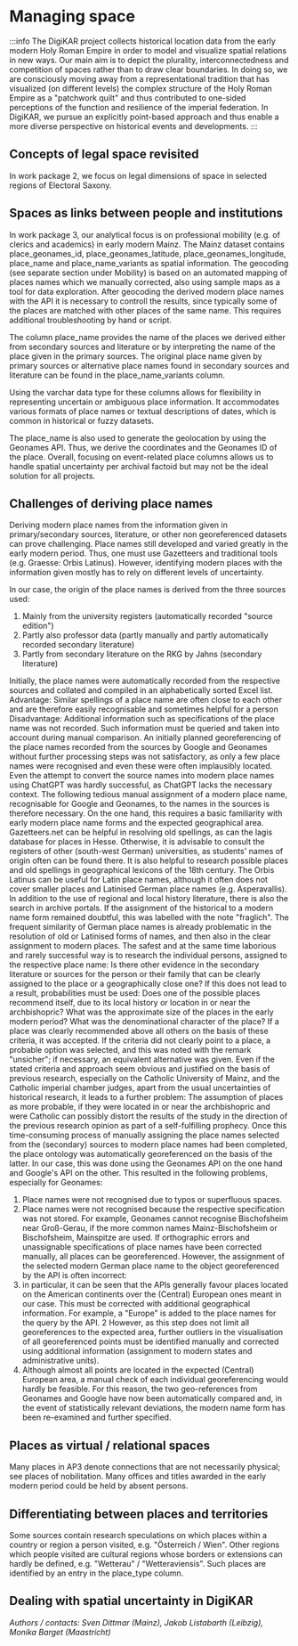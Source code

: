 # Managing space

:::info
The DigiKAR project collects historical location data from the early modern Holy Roman Empire in order to model and visualize spatial relations in new ways. Our main aim is to depict the plurality, interconnectedness and competition of spaces rather than to draw clear boundaries. In doing so, we are consciously moving away from a representational tradition that has visualized (on different levels) the complex structure of the Holy Roman Empire as a "patchwork quilt" and thus contributed to one-sided perceptions of the function and resilience of the imperial federation. In DigiKAR, we pursue an explicitly point-based approach and thus enable a more diverse perspective on historical events and developments.
:::

## Concepts of legal space revisited

In work package 2, we focus on legal dimensions of space in selected regions of Electoral Saxony.

## Spaces as links between people and institutions

In work package 3, our analytical focus is on professional mobility (e.g. of clerics and academics) in early modern Mainz. The Mainz dataset contains place_geonames_id, place_geonames_latitude, place_geonames_longitude, place_name and place_name_variants as spatial information. The geocoding (see separate section under Mobility) is based on an automated mapping of places names which we manually corrected, also using sample maps as a tool for data exploration. After geocoding the derived modern place names with the API it is necessary to controll the results, since typically some of the places are matched with other places of the same name. This requires additional troubleshooting by hand or script.

The column place_name provides the name of the places we derived either from secondary sources and literature or by interpreting the name of the place given in the primary sources. The original place name given by primary sources or alternative place names found in secondary sources and literature can be found in the place_name_variants column.

Using the varchar data type for these columns allows for flexibility in representing uncertain or ambiguous place information. It accommodates various formats of place names or textual descriptions of dates, which is common in historical or fuzzy datasets.

The place_name is also used to generate the geolocation by using the Geonames API. Thus, we derive the coordinates and the Geonames ID of the place. Overall, focusing on event-related place columns allows us to handle spatial uncertainty per archival factoid but may not be the ideal solution for all projects.

## Challenges of deriving place names

Deriving modern place names from the information given in primary/secondary sources, literature, or other non georeferenced datasets can prove challenging. Place names still developed and varied greatly in the early modern period. Thus, one must use Gazetteers and traditional tools (e.g. Graesse: Orbis Latinus). However, identifying modern places with the information given mostly has to rely on different levels of uncertainty.

In our case, the origin of the place names is derived from the three sources used:
1) Mainly from the university registers (automatically recorded "source edition")
2) Partly also professor data (partly manually and partly automatically recorded secondary literature)
3) Partly from secondary literature on the RKG by Jahns (secondary literature)

Initially, the place names were automatically recorded from the respective sources and collated and compiled in an alphabetically sorted Excel list. 
Advantage: Similar spellings of a place name are often close to each other and are therefore easily recognisable and sometimes helpful for a person
Disadvantage: Additional information such as specifications of the place name was not recorded. Such information must be queried and taken into account during manual comparison.
An initially planned georeferencing of the place names recorded from the sources by Google and Geonames without further processing steps was not satisfactory, as only a few place names were recognised and even these were often implausibly located. Even the attempt to convert the source names into modern place names using ChatGPT was hardly successful, as ChatGPT lacks the necessary context. The following tedious manual assignment of a modern place name, recognisable for Google and Geonames, to the names in the sources is therefore necessary.
On the one hand, this requires a basic familiarity with early modern place name forms and the expected geographical area. Gazetteers.net can be helpful in resolving old spellings, as can the lagis database for places in Hesse. Otherwise, it is advisable to consult the registers of other (south-west German) universities, as students' names of origin often can be found there. It is also helpful to research possible places and old spellings in geographical lexicons of the 18th century. The Orbis Latinus can be useful for Latin place names, although it often does not cover smaller places and Latinised German place names (e.g. Asperavallis). In addition to the use of regional and local history literature, there is also the search in archive portals. If the assignment of the historical to a modern name form remained doubtful, this was labelled with the note "fraglich".
The frequent similarity of German place names is already problematic in the resolution of old or Latinised forms of names, and then also in the clear assignment to modern places. The safest and at the same time laborious and rarely successful way is to research the individual persons, assigned to the respective place name: Is there other evidence in the secondary literature or sources for the person or their family that can be clearly assigned to the place or a geographically close one? If this does not lead to a result, probabilities must be used: Does one of the possible places recommend itself, due to its local history or location in or near the archbishopric? What was the approximate size of the places in the early modern period? What was the denominational character of the place? If a place was clearly recommended above all others on the basis of these criteria, it was accepted. If the criteria did not clearly point to a place, a probable option was selected, and this was noted with the remark "unsicher"; if necessary, an equivalent alternative was given.
Even if the stated criteria and approach seem obvious and justified on the basis of previous research, especially on the Catholic University of Mainz, and the Catholic imperial chamber judges, apart from the usual uncertainties of historical research, it leads to a further problem: The assumption of places as more probable, if they were located in or near the archbishopric and were Catholic can possibly distort the results of the study in the direction of the previous research opinion as part of a self-fulfilling prophecy.
Once this time-consuming process of manually assigning the place names selected from the (secondary) sources to modern place names had been completed, the place ontology was automatically georeferenced on the basis of the latter. In our case, this was done using the Geonames API on the one hand and Google's API on the other. This resulted in the following problems, especially for Geonames:
1. Place names were not recognised due to typos or superfluous spaces.
2. Place names were not recognised because the respective specification was not stored. For example, Geonames cannot recognise Bischofsheim near Groß-Gerau, if the more common names Mainz-Bischofsheim or Bischofsheim, Mainspitze are used.
If orthographic errors and unassignable specifications of place names have been corrected manually, all places can be georeferenced. However, the assignment of the selected modern German place name to the object georeferenced by the API is often incorrect:
1. in particular, it can be seen that the APIs generally favour places located on the American continents over the (Central) European ones meant in our case. This must be corrected with additional geographical information. For example, a "Europe" is added to the place names for the query by the API.
2 However, as this step does not limit all georeferences to the expected area, further outliers in the visualisation of all georeferenced points must be identified manually and corrected using additional information (assignment to modern states and administrative units).
3. Although almost all points are located in the expected (Central) European area, a manual check of each individual georeferencing would hardly be feasible. For this reason, the two geo-references from Geonames and Google have now been automatically compared and, in the event of statistically relevant deviations, the modern name form has been re-examined and further specified.

## Places as virtual / relational spaces

Many places in AP3 denote connections that are not necessarily physical; see places of nobilitation. Many offices and titles awarded in the early modern period could be held by absent persons.

## Differentiating between places and territories

Some sources contain research speculations on which places within a country or region a person visited, e.g. "Österreich / Wien". Other regions which people visited are cultural regions whose borders or extensions can hardly be defined, e.g. "Wetterau" / "Wetteraviensis". Such places are identified by an entry in the place_type column.

## Dealing with spatial uncertainty in DigiKAR

*Authors / contacts: Sven Dittmar (Mainz), Jakob Listabarth (Leibzig), Monika Barget (Maastricht)*


